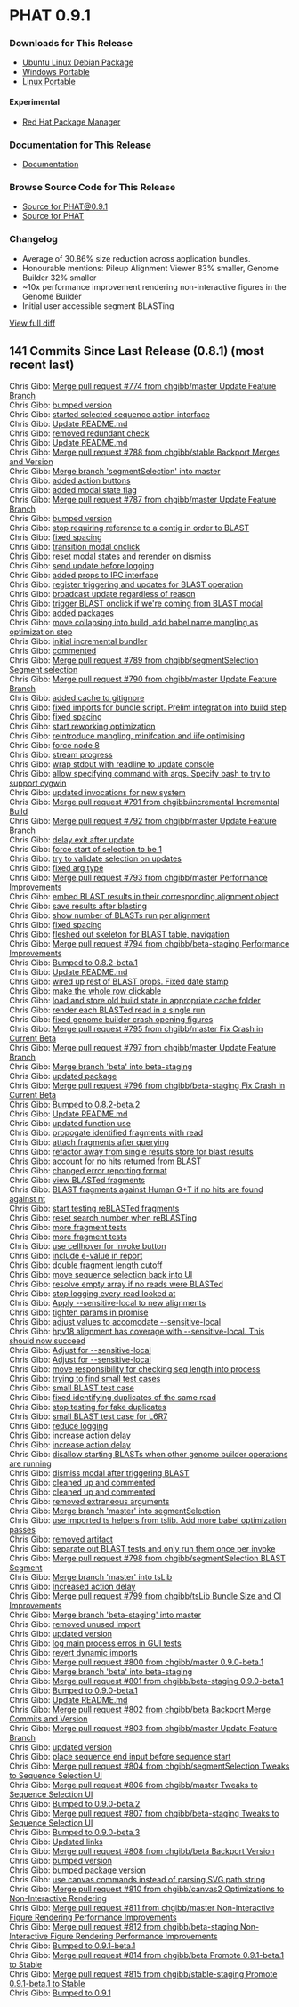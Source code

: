 # PHAT 0.9.1
### Downloads for This Release 
* [Ubuntu Linux Debian Package](https://github.com/chgibb/PHAT/releases/download/0.9.1/phat_0.9.1_amd64.deb)  
* [Windows Portable](https://github.com/chgibb/PHAT/releases/download/0.9.1/phat-win32-x64-portable.zip)  
* [Linux Portable](https://github.com/chgibb/PHAT/releases/download/0.9.1/phat-linux-x64-portable.tar.gz)
#### Experimental
* [Red Hat Package Manager](https://github.com/chgibb/PHAT/releases/download/0.9.1/phat-0.9.1.x86_64.rpm)

### Documentation for This Release
* [Documentation](https://chgibb.github.io/PHATDocs/docs/releases/0.9.1/home)

### Browse Source Code for This Release
* [Source for PHAT@0.9.1](https://github.com/chgibb/PHAT/tree/0.9.1)
* [Source for PHAT](https://github.com/chgibb/PHAT)

### Changelog
* Average of 30.86% size reduction across application bundles.
* Honourable mentions: Pileup Alignment Viewer 83% smaller, Genome Builder 32% smaller  
* ~10x performance improvement rendering non-interactive figures in the Genome Builder
* Initial user accessible segment BLASTing
  
[View full diff](https://github.com/chgibb/PHAT/compare/0.8.1...0.9.1) 
  
## 141 Commits Since Last Release (0.8.1) (most recent last)  
Chris Gibb: [Merge pull request #774 from chgibb/master  Update Feature Branch](https://github.com/chgibb/PHAT/commit/e7a277d2aa0a281518b64513d79ae9fcb9c33fd4)  
Chris Gibb: [bumped version](https://github.com/chgibb/PHAT/commit/fd84d5eb6e2d00c3ac77df1805286d9d0814697f)  
Chris Gibb: [started selected sequence action interface](https://github.com/chgibb/PHAT/commit/e4aaa11bde38b2edee98f36961c0c7a263751347)  
Chris Gibb: [Update README.md](https://github.com/chgibb/PHAT/commit/57ae81f8d6c3247f1ef90335516b30fc2dc90e43)  
Chris Gibb: [removed redundant check](https://github.com/chgibb/PHAT/commit/74a3f4dcb2890fbcee5bee24f91cf5fcd9a70d96)  
Chris Gibb: [Update README.md](https://github.com/chgibb/PHAT/commit/a03cc13d7aee161eaf6ee6038926b9a92c5b8e75)  
Chris Gibb: [Merge pull request #788 from chgibb/stable  Backport Merges and Version](https://github.com/chgibb/PHAT/commit/ee81c180806cd7bf48e1bce8a9b7bca18443efe7)  
Chris Gibb: [Merge branch 'segmentSelection' into master](https://github.com/chgibb/PHAT/commit/f95d1273976acc1a433d4875239e78ecd1350b0b)  
Chris Gibb: [added action buttons](https://github.com/chgibb/PHAT/commit/3936767bd7231bbdfe21f24a0732fee9f9642cda)  
Chris Gibb: [added modal state flag](https://github.com/chgibb/PHAT/commit/e7e698a9e4118a1eb4f94516e90fb40275b2eb0f)  
Chris Gibb: [Merge pull request #787 from chgibb/master  Update Feature Branch](https://github.com/chgibb/PHAT/commit/3b700e6621ab19e5ceb07e6d62da036e0ded5f8f)  
Chris Gibb: [bumped version](https://github.com/chgibb/PHAT/commit/b45fb735f25437f3fe3ce0062f684bab3dc5e51c)  
Chris Gibb: [stop requiring reference to a contig in order to BLAST](https://github.com/chgibb/PHAT/commit/794d6a6161cf5f7d4734f809d0dd76e052e1d4e4)  
Chris Gibb: [fixed spacing](https://github.com/chgibb/PHAT/commit/6512d6309f7ee568527af4b0c398f7ec1beafdd6)  
Chris Gibb: [transition modal onclick](https://github.com/chgibb/PHAT/commit/6c6314b6df47fb74f55088f72534012c9ff96e5b)  
Chris Gibb: [reset modal states and rerender on dismiss](https://github.com/chgibb/PHAT/commit/9c05e3f03b5455295f32bd27110dbb6104d76719)  
Chris Gibb: [send update before logging](https://github.com/chgibb/PHAT/commit/7a9730237c23bf3abea9a8a99d4843541ea7d4e2)  
Chris Gibb: [added props to IPC interface](https://github.com/chgibb/PHAT/commit/c16a4f0060b76bcebe69d2ff3299154bf89f2a4a)  
Chris Gibb: [register triggering and updates for BLAST operation](https://github.com/chgibb/PHAT/commit/32d7f882a9885d873066cb040b31d05669390d9e)  
Chris Gibb: [broadcast update regardless of reason](https://github.com/chgibb/PHAT/commit/8c37a39d03c9c8a1c12280bdb9e58afdc161956c)  
Chris Gibb: [trigger BLAST onclick if we're coming from BLAST modal](https://github.com/chgibb/PHAT/commit/38ffdb979f195b3cf785d0ad247587f1299f5bb3)  
Chris Gibb: [added packages](https://github.com/chgibb/PHAT/commit/3c82bc5ca46f2aed216578f0c88ec53bb567f609)  
Chris Gibb: [move collapsing into build, add babel name mangling as optimization step](https://github.com/chgibb/PHAT/commit/6c275a74bae7f369e6fb6b23fbbe0b2589a19db8)  
Chris Gibb: [initial incremental bundler](https://github.com/chgibb/PHAT/commit/697bc4c10d0abc12419d2e2e4c01650ecde2ad2e)  
Chris Gibb: [commented](https://github.com/chgibb/PHAT/commit/ceb949bd10ffab82d08e28e2b33f5e6ff5036304)  
Chris Gibb: [Merge pull request #789 from chgibb/segmentSelection  Segment selection](https://github.com/chgibb/PHAT/commit/11a3302b3ad96ec7a8d2934119f5377431ac738c)  
Chris Gibb: [Merge pull request #790 from chgibb/master  Update Feature Branch](https://github.com/chgibb/PHAT/commit/6967899c68687d99bd2431fd3c56caafdaaf133b)  
Chris Gibb: [added cache to gitignore](https://github.com/chgibb/PHAT/commit/39d049951fbd19492980ff623d8eadaef192864b)  
Chris Gibb: [fixed imports for bundle script. Prelim integration into build step](https://github.com/chgibb/PHAT/commit/e8cd6f118b34c6abf0b8fe2c72e0b9aebe4426f8)  
Chris Gibb: [fixed spacing](https://github.com/chgibb/PHAT/commit/ce3d6012afa2fa684a7a505170a6d9a4481b222d)  
Chris Gibb: [start reworking optimization](https://github.com/chgibb/PHAT/commit/a0d21f791d4d8e3b43988727e71b5e389cd34a55)  
Chris Gibb: [reintroduce mangling, minifcation and iife optimising](https://github.com/chgibb/PHAT/commit/90876a2175525e348c3b1ca81eb91ea36728f738)  
Chris Gibb: [force node 8](https://github.com/chgibb/PHAT/commit/508d33e5c96f72203f85033804c17f1f9b722267)  
Chris Gibb: [stream progress](https://github.com/chgibb/PHAT/commit/ea6e99f1228604a1dd2d36f5f4fd0278cdcacb77)  
Chris Gibb: [wrap stdout with readline to update console](https://github.com/chgibb/PHAT/commit/deaccb5575c6dd0fcf3b76e3fed347a6bc0ed979)  
Chris Gibb: [allow specifying command with args. Specify bash to try to support cygwin](https://github.com/chgibb/PHAT/commit/d6e619b7eea8074eeb0d580fa00a34c91e95e6c5)  
Chris Gibb: [updated invocations for new system](https://github.com/chgibb/PHAT/commit/8a01586c7a9bdd8ea79e5fbef8a4b55afc4a143b)  
Chris Gibb: [Merge pull request #791 from chgibb/incremental  Incremental Build](https://github.com/chgibb/PHAT/commit/ca81d65946aa62e5bc46476a9e73898d98e4b032)  
Chris Gibb: [Merge pull request #792 from chgibb/master  Update Feature Branch](https://github.com/chgibb/PHAT/commit/ee57b88b0c4c6d346232127c2589a320aae93cfb)  
Chris Gibb: [delay exit after update](https://github.com/chgibb/PHAT/commit/ded60d277fcd51382a3cd6ff315b42579b74208c)  
Chris Gibb: [force start of selection to be 1](https://github.com/chgibb/PHAT/commit/d1536e53d7dbca0828b9700d5fce3390fa0933f7)  
Chris Gibb: [try to validate selection on updates](https://github.com/chgibb/PHAT/commit/13a3d5c6df2c645bd230aebf8ff9811705acccdc)  
Chris Gibb: [fixed arg type](https://github.com/chgibb/PHAT/commit/5ae60a21eea4d0a4ba21ee9663df2e07056ac8a6)  
Chris Gibb: [Merge pull request #793 from chgibb/master  Performance Improvements](https://github.com/chgibb/PHAT/commit/d02f1515b0022ef829b2cd47051337eb7993e94a)  
Chris Gibb: [embed BLAST results in their corresponding alignment object](https://github.com/chgibb/PHAT/commit/34d2a7337cad7da42a58c63b27bf9013dda1aa78)  
Chris Gibb: [save results after blasting](https://github.com/chgibb/PHAT/commit/0094704408b7ca960e40ec7134b1d136bee586e3)  
Chris Gibb: [show number of BLASTs run per alignment](https://github.com/chgibb/PHAT/commit/d8866d384af919123e24d4c5eefa12a83ab584fb)  
Chris Gibb: [fixed spacing](https://github.com/chgibb/PHAT/commit/f3c8860191220ca92c881a9069e93437d765da03)  
Chris Gibb: [fleshed out skeleton for BLAST table, navigation](https://github.com/chgibb/PHAT/commit/51893e6078108c47426c6c31afef5e39cc61396d)  
Chris Gibb: [Merge pull request #794 from chgibb/beta-staging  Performance Improvements](https://github.com/chgibb/PHAT/commit/75fbcb74d507249288003b9b3e6eccf9787132da)  
Chris Gibb: [Bumped to 0.8.2-beta.1](https://github.com/chgibb/PHAT/commit/765c57755277a57bf9a00cd593b356ad737ebbc0)  
Chris Gibb: [Update README.md](https://github.com/chgibb/PHAT/commit/ab172c402d7318c95fb64c3010b2242302ebd6b8)  
Chris Gibb: [wired up rest of BLAST props. Fixed date stamp](https://github.com/chgibb/PHAT/commit/9dea3c82e78dc3ff17b88a992f698a8f4ac17363)  
Chris Gibb: [make the whole row clickable](https://github.com/chgibb/PHAT/commit/b0fd1bfddc689dc41a29ab527949eae81f5116e2)  
Chris Gibb: [load and store old build state in appropriate cache folder](https://github.com/chgibb/PHAT/commit/89fde6e341048280c9d4210838a2a76f578c212d)  
Chris Gibb: [render each BLASTed read in a single run](https://github.com/chgibb/PHAT/commit/f4aede977c6c58b4c7341831a34130e92fdc11b6)  
Chris Gibb: [fixed genome builder crash opening figures](https://github.com/chgibb/PHAT/commit/b1ea2ae9c092758a5691f8dff4dd7bd597d3420f)  
Chris Gibb: [Merge pull request #795 from chgibb/master  Fix Crash in Current Beta](https://github.com/chgibb/PHAT/commit/678f8c6e68bc75a1805ba5f1e0f1c11b7eb28ce8)  
Chris Gibb: [Merge pull request #797 from chgibb/master  Update Feature Branch](https://github.com/chgibb/PHAT/commit/0eeff5e888230616b2d39f8749c23e164017e706)  
Chris Gibb: [Merge branch 'beta' into beta-staging](https://github.com/chgibb/PHAT/commit/bb9583d2b5118688cdf66a3c6ce31ba296e515ce)  
Chris Gibb: [updated package](https://github.com/chgibb/PHAT/commit/cedbf3c0466c8c57f566a82c3e3db30eac45b529)  
Chris Gibb: [Merge pull request #796 from chgibb/beta-staging  Fix Crash in Current Beta](https://github.com/chgibb/PHAT/commit/cf14d2da0c5ef151395b8c3f066943f1d0e90a48)  
Chris Gibb: [Bumped to 0.8.2-beta.2](https://github.com/chgibb/PHAT/commit/e5412ac4fc0ce61e3801183c6685eafb4a92edca)  
Chris Gibb: [Update README.md](https://github.com/chgibb/PHAT/commit/93a879975ec7755e55a414a697db5540f2851c58)  
Chris Gibb: [updated function use](https://github.com/chgibb/PHAT/commit/d1c87cb5417ae388178f7e6d06d63060c2ab1737)  
Chris Gibb: [propogate identified fragments with read](https://github.com/chgibb/PHAT/commit/c919c122dc8cbd7f8d167c570cc71d57361167af)  
Chris Gibb: [attach fragments after querying](https://github.com/chgibb/PHAT/commit/0b24e2259844ddb80ddabd4576128aa211960e84)  
Chris Gibb: [refactor away from single results store for blast results](https://github.com/chgibb/PHAT/commit/d0e7714427a83798c62ff1fc88a8ce1bac7a7fa0)  
Chris Gibb: [account for no hits returned from BLAST](https://github.com/chgibb/PHAT/commit/4da826401292ea4c002221d4d4c215c7d74e1d30)  
Chris Gibb: [changed error reporting format](https://github.com/chgibb/PHAT/commit/db99693f691d12a161c2c32e937503a7553767dd)  
Chris Gibb: [view BLASTed fragments](https://github.com/chgibb/PHAT/commit/277ffffce70501421f43ca4f6701f48c726b8b14)  
Chris Gibb: [BLAST fragments against Human G+T if no hits are found against nt](https://github.com/chgibb/PHAT/commit/7d20cba8182d5f1df31e275d0f4172f32890f4c8)  
Chris Gibb: [start testing reBLASTed fragments](https://github.com/chgibb/PHAT/commit/30c962aed79d94cdb04a90e6e3b8ac4d6ae9c40e)  
Chris Gibb: [reset search number when reBLASTing](https://github.com/chgibb/PHAT/commit/f1c5ae569857bac85835d80729ba7287cfbd1095)  
Chris Gibb: [more fragment tests](https://github.com/chgibb/PHAT/commit/b5650e7b029a03068f7e123bb958d76a7ca8ee30)  
Chris Gibb: [more fragment tests](https://github.com/chgibb/PHAT/commit/00483134e4cac2d767405e5595ef4fb569dd2cc3)  
Chris Gibb: [use cellhover for invoke button](https://github.com/chgibb/PHAT/commit/328d0e2249d30abd5fb92e84e890433cac6c665c)  
Chris Gibb: [include e-value in report](https://github.com/chgibb/PHAT/commit/ff370831668ef960d8457d882e446299e2ed87f5)  
Chris Gibb: [double fragment length cutoff](https://github.com/chgibb/PHAT/commit/1ac02a4c3d84294fd01e9f819a2390dc05091054)  
Chris Gibb: [move sequence selection back into UI](https://github.com/chgibb/PHAT/commit/a4d38fe764281a0c9c50ee129baf6284332abd7b)  
Chris Gibb: [resolve empty array if no reads were BLASTed](https://github.com/chgibb/PHAT/commit/f4dc92541ae48e868e56a2771775ecc13ae7eb36)  
Chris Gibb: [stop logging every read looked at](https://github.com/chgibb/PHAT/commit/50734cd74700ade128caf8fc8f50c9c86b61527e)  
Chris Gibb: [Apply --sensitive-local to new alignments](https://github.com/chgibb/PHAT/commit/8729641b086baddc9b52b41a58a8f5d7270aa94b)  
Chris Gibb: [tighten params in promise](https://github.com/chgibb/PHAT/commit/b383e5a39d5b1649b05fc4832f1f99ecd0a59372)  
Chris Gibb: [adjust values to accomodate --sensitive-local](https://github.com/chgibb/PHAT/commit/af52dbe2fcf30e3aea36e4b143a0540260a355ce)  
Chris Gibb: [hpv18 alignment has coverage with --sensitive-local. This should now succeed](https://github.com/chgibb/PHAT/commit/1ea3963e9fafd2cdb3054292c6af11d48d7a245a)  
Chris Gibb: [Adjust for --sensitive-local](https://github.com/chgibb/PHAT/commit/a9e5b693696e2fe72dfe829b2972b08aff25f598)  
Chris Gibb: [Adjust for --sensitive-local](https://github.com/chgibb/PHAT/commit/7d7f299fb69155686d681e4c4b324474e7be97c2)  
Chris Gibb: [move responsibility for checking seq length into process](https://github.com/chgibb/PHAT/commit/d3a33ea690b72712d30b18e636fece2a79294614)  
Chris Gibb: [trying to find small test cases](https://github.com/chgibb/PHAT/commit/fff235e1f7bfc4a68ae3af07ec1a1f857fce28ba)  
Chris Gibb: [small BLAST test case](https://github.com/chgibb/PHAT/commit/53524cb094ff2b5bd95a3aaec191dbddb3e66e23)  
Chris Gibb: [fixed identifying duplicates of the same read](https://github.com/chgibb/PHAT/commit/6dd5eeca858c0990a748c8c1fb9b2add11ebf106)  
Chris Gibb: [stop testing for fake duplicates](https://github.com/chgibb/PHAT/commit/205fb2f5358a21b70d60420ee7d02ff326f85c96)  
Chris Gibb: [small BLAST test case for L6R7](https://github.com/chgibb/PHAT/commit/423212e99d46d9d5489ccfec054c168f0a372752)  
Chris Gibb: [reduce logging](https://github.com/chgibb/PHAT/commit/92d8b2181aa48507ea6d2fb64ec798fc135ca03d)  
Chris Gibb: [increase action delay](https://github.com/chgibb/PHAT/commit/8ec8c0d4d58a39e55906b003461b03bf6440609f)  
Chris Gibb: [increase action  delay](https://github.com/chgibb/PHAT/commit/689cfaa13a62cc285862934d07a3930b14368ac3)  
Chris Gibb: [disallow starting BLASTs when other genome builder operations are running](https://github.com/chgibb/PHAT/commit/bd1a14a95dff865c3df675100f8797ed275df7a7)  
Chris Gibb: [dismiss modal after triggering BLAST](https://github.com/chgibb/PHAT/commit/a272e372f4689059b8ab3a7844594de3304d3f32)  
Chris Gibb: [cleaned up and commented](https://github.com/chgibb/PHAT/commit/0035da5405a583e0494e728453b5cc8361a8ba9f)  
Chris Gibb: [cleaned up and commented](https://github.com/chgibb/PHAT/commit/dbe7c1c320bbabe802e9524c7e1250331c195e72)  
Chris Gibb: [removed extraneous arguments](https://github.com/chgibb/PHAT/commit/84b9d943054630d0b03a0acadc3b905a90ee6958)  
Chris Gibb: [Merge branch 'master' into segmentSelection](https://github.com/chgibb/PHAT/commit/75668ed656e4ad4d0f8b24fd76176d9c9b319103)  
Chris Gibb: [use imported ts helpers from tslib. Add more babel optimization passes](https://github.com/chgibb/PHAT/commit/3f89db52b457390759d08a4446b56a2b9952e250)  
Chris Gibb: [removed artifact](https://github.com/chgibb/PHAT/commit/2d1e228a1a7fa034f52a317afa59aae354d0920e)  
Chris Gibb: [separate out BLAST tests and only run them once per invoke](https://github.com/chgibb/PHAT/commit/c42e7f1b2191b175af23a841a192a5f51b93400d)  
Chris Gibb: [Merge pull request #798 from chgibb/segmentSelection  BLAST Segment](https://github.com/chgibb/PHAT/commit/1a2850f93805b7b62fefe4df88d4f0497cd9840c)  
Chris Gibb: [Merge branch 'master' into tsLib](https://github.com/chgibb/PHAT/commit/9f7c8ffc28cc12ef577f18ade4e9f7fc18824a72)  
Chris Gibb: [Increased action delay](https://github.com/chgibb/PHAT/commit/27eb5fdca0a5d24471f6ee774fabfe1022096363)  
Chris Gibb: [Merge pull request #799 from chgibb/tsLib  Bundle Size and CI Improvements](https://github.com/chgibb/PHAT/commit/f3cc256f2b0a89ebcadaa60a2c696cb858de1e7c)  
Chris Gibb: [Merge branch 'beta-staging' into master](https://github.com/chgibb/PHAT/commit/cf8b58067d10dd3506db74e81f10779a7211afca)  
Chris Gibb: [removed unused import](https://github.com/chgibb/PHAT/commit/672a7e2a7bbcd4e4594bcc9dd43837490d3405a2)  
Chris Gibb: [updated version](https://github.com/chgibb/PHAT/commit/6d2cd89e8d6b4e282b3928ed79384ebb1a679f51)  
Chris Gibb: [log main process erros in GUI tests](https://github.com/chgibb/PHAT/commit/31c46939c9212f86925135653f91cd0bcb87e1de)  
Chris Gibb: [revert dynamic imports](https://github.com/chgibb/PHAT/commit/8851dd3548bfb1748ab2c3e3be2001f3d6445755)  
Chris Gibb: [Merge pull request #800 from chgibb/master  0.9.0-beta.1](https://github.com/chgibb/PHAT/commit/1965a6db925a4088da91b956e21ef231009d3142)  
Chris Gibb: [Merge branch 'beta' into beta-staging](https://github.com/chgibb/PHAT/commit/f4914fbc04aa39889fc7e3524a333b0611126b1f)  
Chris Gibb: [Merge pull request #801 from chgibb/beta-staging  0.9.0-beta.1](https://github.com/chgibb/PHAT/commit/6b47a5d5d0732edfbcc9f5a262189abef0c7ba0a)  
Chris Gibb: [Bumped to 0.9.0-beta.1](https://github.com/chgibb/PHAT/commit/6ad242121458ca20c2ec5091b4cdfd9ba06fb0ad)  
Chris Gibb: [Update README.md](https://github.com/chgibb/PHAT/commit/cac6177e4be99faa53c1e6d3fad87c8fa11f5127)  
Chris Gibb: [Merge pull request #802 from chgibb/beta  Backport Merge Commits and Version](https://github.com/chgibb/PHAT/commit/1cf3951920150362b89229d1d7dd5423ec9c626e)  
Chris Gibb: [Merge pull request #803 from chgibb/master  Update Feature Branch](https://github.com/chgibb/PHAT/commit/cbab1f10fa3bd023623743439653b46241038208)  
Chris Gibb: [updated version](https://github.com/chgibb/PHAT/commit/4cc698febe49cf67b908d2c4d96ac1defba78eae)  
Chris Gibb: [place sequence end input before sequence start](https://github.com/chgibb/PHAT/commit/499ebdda9bb50ba89a68fb030c8395a9dc09d295)  
Chris Gibb: [Merge pull request #804 from chgibb/segmentSelection  Tweaks to Sequence Selection UI](https://github.com/chgibb/PHAT/commit/a66e4567fa4bab72afd5adb5a8790550cf21961e)  
Chris Gibb: [Merge pull request #806 from chgibb/master  Tweaks to Sequence Selection UI](https://github.com/chgibb/PHAT/commit/aed402f1ee4bdcbde98e09ca2e9dde4c5b86552c)  
Chris Gibb: [Bumped to 0.9.0-beta.2](https://github.com/chgibb/PHAT/commit/721d43efd1a7ba8cf9bac2e686f3d8462a8c0832)  
Chris Gibb: [Merge pull request #807 from chgibb/beta-staging  Tweaks to Sequence Selection UI](https://github.com/chgibb/PHAT/commit/9d766649bcdb148009879c6cac89ebcf4d1eb27d)  
Chris Gibb: [Bumped to 0.9.0-beta.3](https://github.com/chgibb/PHAT/commit/a85592150b3533bd49a8335446be9706558211ba)  
Chris Gibb: [Updated links](https://github.com/chgibb/PHAT/commit/aa91df0a4d912edef23abda163f0bb5b97c61a4e)  
Chris Gibb: [Merge pull request #808 from chgibb/beta  Backport Version](https://github.com/chgibb/PHAT/commit/6a311f3afebfc84ef049a3895e10704bf903bdf5)  
Chris Gibb: [bumped version](https://github.com/chgibb/PHAT/commit/5b1fbcdecf9d5f65a938d2f2842a7870089e2929)  
Chris Gibb: [bumped package version](https://github.com/chgibb/PHAT/commit/323b811b63e021ff36381db5423146d6ee70f30c)  
Chris Gibb: [use canvas commands instead of parsing SVG path string](https://github.com/chgibb/PHAT/commit/1f4ce6e015a055f3b26807ffeb336562a361d3c4)  
Chris Gibb: [Merge pull request #810 from chgibb/canvas2  Optimizations to Non-Interactive Rendering](https://github.com/chgibb/PHAT/commit/9e8e1c4111577a93a7268d436434cf0c5c2e5254)  
Chris Gibb: [Merge pull request #811 from chgibb/master  Non-Interactive Figure Rendering Performance Improvements](https://github.com/chgibb/PHAT/commit/ecc328b4ed64e9b1e5291d627feb6dfc3d21253a)  
Chris Gibb: [Merge pull request #812 from chgibb/beta-staging  Non-Interactive Figure Rendering Performance Improvements](https://github.com/chgibb/PHAT/commit/621320f387418ad9dc942126f74dbacb830f41ab)  
Chris Gibb: [Bumped to 0.9.1-beta.1](https://github.com/chgibb/PHAT/commit/0d4bb4fb60a6bb3b157809514409bcb0fcad5395)  
Chris Gibb: [Merge pull request #814 from chgibb/beta  Promote 0.9.1-beta.1 to Stable](https://github.com/chgibb/PHAT/commit/d836700db302036034589805b6971f05e1518733)  
Chris Gibb: [Merge pull request #815 from chgibb/stable-staging  Promote 0.9.1-beta.1 to Stable](https://github.com/chgibb/PHAT/commit/7e6b676edb320b2924588f726be8a07442ef52b8)  
Chris Gibb: [Bumped to 0.9.1](https://github.com/chgibb/PHAT/commit/35fb954d8fafddd89c4c5660df8034569c12cdab)  
